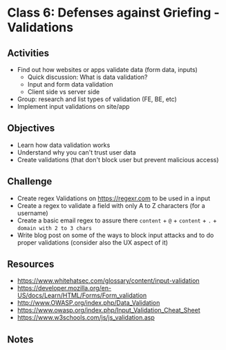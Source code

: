 
# Class 6: Defenses against Griefing - Validations

## Activities
  - Find out how websites or apps validate data (form data, inputs)
    - Quick discussion: What is data validation?
    - Input and form data validation
    - Client side vs server side
  - Group: research and list types of validation (FE, BE, etc)
  - Implement input validations on site/app

## Objectives
  - Learn how data validation works
  - Understand why you can't trust user data
  - Create validations (that don't block user but prevent malicious access)

## Challenge
  - Create regex Validations on https://regexr.com to be used in a input
   - Create a regex to validate a field with only A to Z characters (for a username)
   - Create a basic email regex to assure there `content` + `@` + `content` + `.` + `domain with 2 to 3 chars`
  - Write blog post on some of the ways to block input attacks and to do proper validations (consider also the UX aspect of it)

## Resources
  - https://www.whitehatsec.com/glossary/content/input-validation
  - https://developer.mozilla.org/en-US/docs/Learn/HTML/Forms/Form_validation
  - http://www.OWASP.org/index.php/Data_Validation
  - https://www.owasp.org/index.php/Input_Validation_Cheat_Sheet
  - https://www.w3schools.com/js/js_validation.asp

## Notes
